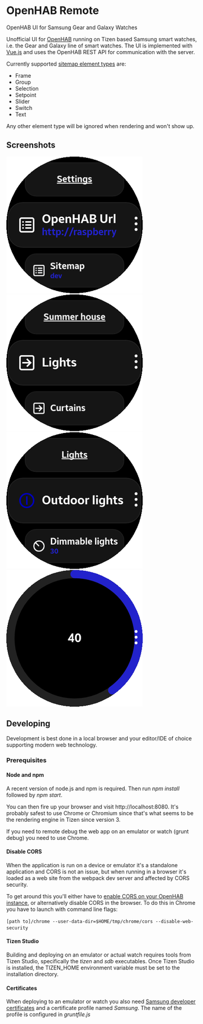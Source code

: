 # OpenHAB Remote

OpenHAB UI for Samsung Gear and Galaxy Watches

Unofficial UI for [OpenHAB](https://www.openhab.org/) running on Tizen based Samsung smart watches,
i.e. the Gear and Galaxy line of smart watches.
The UI is implemented with [Vue.js](https://vuejs.org/) and uses the OpenHAB REST API for communication with the server.

Currently supported [sitemap element types](https://www.openhab.org/docs/configuration/sitemaps.html) are:
* Frame
* Group 
* Selection 
* Setpoint 
* Slider 
* Switch 
* Text

Any other element type will be ignored when rendering and won't show up. 

## Screenshots

![Settings screen](screenshots/settings.png)
![Main screen](screenshots/main-screen.png)
![Switch control](screenshots/switch.png)
![Dimmer control](screenshots/dimmer.png)

## Developing
Development is best done in a local browser and your editor/IDE of choice supporting modern web technology.


### Prerequisites
#### Node and npm 
A recent version of node.js and npm is required. Then run *npm install* followed by *npm start*.

You can then fire up your browser and visit http://localhost:8080. It's probably safest to use Chrome or Chromium 
since that's what seems to be the rendering engine in Tizen since version 3.

If you need to remote debug the web app on an emulator or watch (grunt debug) you need to use Chrome.

#### Disable CORS
When the application is run on a device or emulator it's a standalone application and CORS is not an issue, but when
running in a browser it's loaded as a web site from the webpack dev server and affected by CORS security. 

To get around this you'll either have to [enable CORS on your OpenHAB instance](https://www.openhab.org/docs/configuration/restdocs.html#additional-considerations), 
or alternatively disable CORS in the browser. To do this in Chrome you have to launch with command line flags:

`[path to]/chrome --user-data-dir=$HOME/tmp/chrome/cors --disable-web-security`

#### Tizen Studio
Building and deploying on an emulator or actual watch requires tools from Tizen Studio, 
specifically the *tizen* and *sdb* executables. Once Tizen Studio is installed,
the TIZEN_HOME environment variable must be set to the installation directory. 

#### Certificates
When deploying to an emulator or watch you also need 
[Samsung developer certificates](https://developer.samsung.com/galaxy-watch/develop/getting-certificates) 
and a certificate profile named *Samsung*. The name of the profile is configured in *gruntfile.js*
